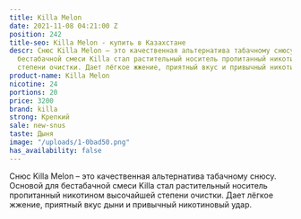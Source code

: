 ```yaml
---
title: Killa Melon
date: 2021-11-08 04:21:00 Z
position: 242
title-seo: Killa Melon - купить в Казахстане
descr: Снюс Killa Melon – это качественная альтернатива табачному снюсу. Основой для
  бестабачной смеси Killa стал растительный носитель пропитанный никотином высочайшей
  степени очистки. Дает лёгкое жжение, приятный вкус и привычный никотиновый удар.
product-name: Killa Melon
nicotine: 24
portions: 20
price: 3200
brand: killa
strong: Крепкий
sale: new-snus
taste: Дыня
image: "/uploads/1-0bad50.png"
has_availability: false
---
```


Снюс Killa Melon – это качественная альтернатива табачному снюсу. Основой для бестабачной смеси Killa стал растительный носитель пропитанный никотином высочайшей степени очистки. Дает лёгкое жжение, приятный вкус дыни и привычный никотиновый удар.